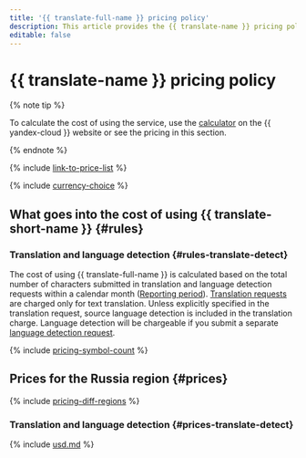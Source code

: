 ```yaml
---
title: '{{ translate-full-name }} pricing policy'
description: This article provides the {{ translate-name }} pricing policy.
editable: false
---
```


# {{ translate-name }} pricing policy



{% note tip %}




To calculate the cost of using the service, use the [calculator](https://yandex.cloud/en/prices?state=5d23f0f96d8f#calculator) on the {{ yandex-cloud }} website or see the pricing in this section.


{% endnote %}

{% include [link-to-price-list](../_includes/pricing/link-to-price-list.md) %}

{% include [currency-choice](../_includes/pricing/currency-choice.md) %}

## What goes into the cost of using {{ translate-short-name }} {#rules}


### Translation and language detection {#rules-translate-detect}

The cost of using {{ translate-full-name }} is calculated based on the total number of characters submitted in translation and language detection requests within a calendar month ([Reporting period](../billing/concepts/reporting-period.md)). [Translation requests](operations/translate.md) are charged only for text translation. Unless explicitly specified in the translation request, source language detection is included in the translation charge. Language detection will be chargeable if you submit a separate [language detection request](operations/detect.md).

{% include [pricing-symbol-count](../_includes/pricing-symbol-count.md) %}

## Prices for the Russia region {#prices}

{% include [pricing-diff-regions](../_includes/pricing-diff-regions.md) %}

### Translation and language detection {#prices-translate-detect}



{% include [usd.md](../_pricing/translate/usd.md) %}


